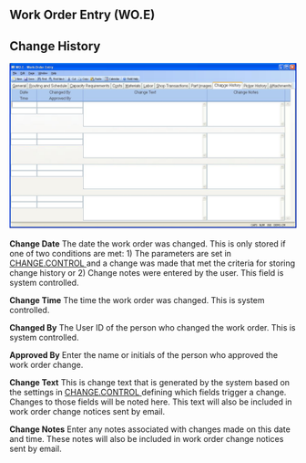 ##  Work Order Entry (WO.E)

<PageHeader />

##  Change History

![](./WO-E-9.jpg)

**Change Date** The date the work order was changed. This is only stored if one of two conditions are met: 1) The parameters are set in [ CHANGE.CONTROL ](../../../../../../../../../../../../rover/AP-OVERVIEW/AP-ENTRY/VENDOR-E/VENDOR-E-5/CHANGE-CONTROL) and a change was made that met the criteria for storing change history or 2) Change notes were entered by the user. This field is system controlled.   
  
**Change Time** The time the work order was changed. This is system
controlled.  
  
**Changed By** The User ID of the person who changed the work order. This is
system controlled.  
  
**Approved By** Enter the name or initials of the person who approved the work
order change.  
  
**Change Text** This is change text that is generated by the system based on the settings in [ CHANGE.CONTROL ](../../../../../../../../../../../../rover/AP-OVERVIEW/AP-ENTRY/VENDOR-E/VENDOR-E-5/CHANGE-CONTROL) defining which fields trigger a change. Changes to those fields will be noted here. This text will also be included in work order change notices sent by email.   
  
**Change Notes** Enter any notes associated with changes made on this date and
time. These notes will also be included in work order change notices sent by
email.  
  
  
<badge text= "Version 8.10.57" vertical="middle" />

<PageFooter />